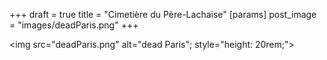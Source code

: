 +++
draft = true
title = "Cimetière du Père-Lachaise"
[params]
    post_image = "images/deadParis.png"
+++

<img src="deadParis.png" alt="dead Paris"; style="height: 20rem;">